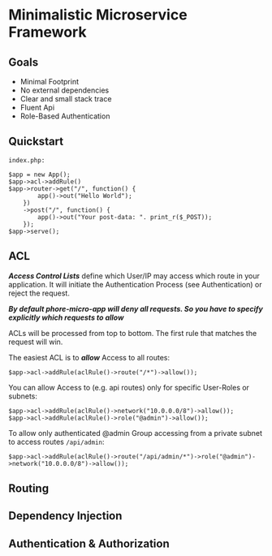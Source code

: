 # Minimalistic Microservice Framework

## Goals

- Minimal Footprint
- No external dependencies
- Clear and small stack trace
- Fluent Api
- Role-Based Authentication


## Quickstart

```index.php:```
```
$app = new App();
$app->acl->addRule()
$app->router->get("/", function() {
        app()->out("Hello World");
    })
    ->post("/", function() {
        app()->out("Your post-data: ". print_r($_POST));
    });
$app->serve();
```

## ACL

***Access Control Lists*** define which User/IP may access which route in
your application. It will initiate the Authentication Process (see Authentication)
or reject the request.

***By default phore-micro-app will deny all requests. So you have to specify explicitly
which requests to allow***

ACLs will be processed from top to bottom. The first rule that matches the request
will win.

The easiest ACL is to ***allow*** Access to all routes:

```
$app->acl->addRule(aclRule()->route("/*")->allow());
```

You can allow Access to (e.g. api routes) only for specific User-Roles or subnets:

```
$app->acl->addRule(aclRule()->network("10.0.0.0/8")->allow());
$app->acl->addRule(aclRule()->role("@admin")->allow());
```

To allow only authenticated @admin Group accessing from a private subnet to access 
routes `/api/admin`:

```
$app->acl->addRule(aclRule()->route("/api/admin/*")->role("@admin")->network("10.0.0.0/8")->allow());
```

## Routing

## Dependency Injection

## Authentication & Authorization
